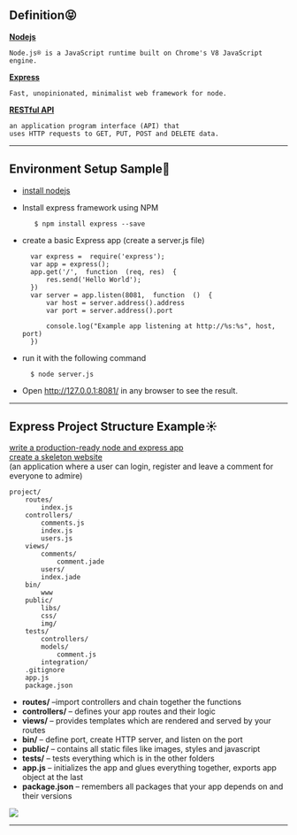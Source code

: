 
## Definition:stuck_out_tongue_closed_eyes:
[**Nodejs**](https://nodejs.org/en/)

	Node.js® is a JavaScript runtime built on Chrome's V8 JavaScript engine.

[**Express**](https://expressjs.com/) 

	Fast, unopinionated, minimalist web framework for node.
	
[**RESTful API**](https://en.wikipedia.org/wiki/Representational_state_transfer) 

	an application program interface (API) that 
	uses HTTP requests to GET, PUT, POST and DELETE data.

----
## Environment Setup Sample:kiss:
- [install nodejs](https://nodejs.org/en/)
- Install express framework using NPM

		 $ npm install express --save
- create a basic Express app (create a server.js file)

		var express =  require('express');  
		var app = express(); 
		app.get('/',  function  (req, res)  { 
			res.send('Hello World');  
		})  
		var server = app.listen(8081,  function  ()  {  
			var host = server.address().address 
			var port = server.address().port
	   
			console.log("Example app listening at http://%s:%s", host, port)  
		})
- run it with the following command

		$ node server.js 

- Open http://127.0.0.1:8081/ in any browser to see the result.

----
## Express Project Structure Example:sunny:
[write a production-ready node and express app](https://medium.freecodecamp.org/how-to-write-a-production-ready-node-and-express-app-f214f0b17d8c)  
[create a skeleton website](https://developer.mozilla.org/en-US/docs/Learn/Server-side/Express_Nodejs/skeleton_website)  
(an application where a user can login, register and leave a comment for everyone to admire)

	project/
		routes/
			index.js
	 	controllers/
			comments.js
			index.js
			users.js
	  	views/
			comments/
				comment.jade
			users/
			index.jade
	 	bin/
			www
	  	public/
			libs/
			css/
			img/
	  	tests/
			controllers/
			models/
				comment.js
			integration/ 
	  	.gitignore
	  	app.js
	  	package.json
		
- **routes/** –import controllers and chain together the functions
- **controllers/** – defines your app routes and their logic
- **views/** – provides templates which are rendered and served by your routes
- **bin/** – define port, create HTTP server, and listen on the port
- **public/** – contains all static files like images, styles and javascript
- **tests/** – tests everything which is in the other folders
- **app.js** – initializes the app and glues everything together, exports app object at the last
- **package.json** – remembers all packages that your app depends on and their versions

![](https://mdn.mozillademos.org/files/14456/MVC%20Express.png)  

----

